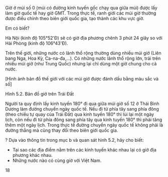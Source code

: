 Giờ ở múi số 0 (múi có đường kinh tuyến gốc chạy qua giữa múi) được lấy làm giờ quốc tế hay giờ GMT. Trong thực tế, ranh giới các múi giờ thường được điều chỉnh theo biên giới quốc gia, tạo thành các khu vực giờ.

Em có biết?

Hà Nội (kinh độ 105°52'Đ) sẽ có giờ địa phương chênh 3 phút 24 giây so với Hải Phòng (kinh độ 106°43'Đ).

Trên thế giới, những nước có lãnh thổ rộng thường dùng nhiều múi giờ (Liên bang Nga, Hoa Kỳ, Ca-na-đa,...). Có những nước lãnh thổ rộng lớn, trải trên nhiều múi giờ (như Trung Quốc) nhưng lại chỉ dùng một giờ chung cho cả nước.

[Hình ảnh bản đồ thế giới với các múi giờ được đánh dấu bằng màu sắc và số]

Hình 5.2. Bản đồ giờ trên Trái Đất

Người ta quy định lấy kinh tuyến 180° đi qua giữa múi giờ số 12 ở Thái Bình Dương làm đường chuyển ngày quốc tế. Nếu đi từ phía tây sang phía đông (theo chiều tự quay của Trái Đất) qua kinh tuyến 180° thì lùi lại một ngày lịch, còn nếu đi từ phía đông sang phía tây qua kinh tuyến 180° thì phải tăng thêm một ngày lịch. Trong thực tế đường chuyển ngày quốc tế không phải là đường thẳng mà cũng thay đổi theo biên giới quốc gia.

? Dựa vào thông tin trong mục b và quan sát hình 5.2, hãy cho biết:
- Tại sao các địa điểm nằm trên các kinh tuyến khác nhau lại có giờ địa phương khác nhau.
- Những nước nào có cùng giờ với Việt Nam.

18